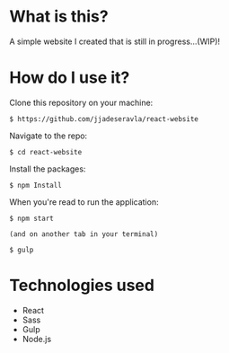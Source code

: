 # What is this?

A simple website I created that is still in progress...(WIP)!

# How do I use it?

Clone this repository on your machine:

```
$ https://github.com/jjadeseravla/react-website
```

Navigate to the repo:

```
$ cd react-website  
```

Install the packages:

```
$ npm Install
```

When you're read to run the application:

```
$ npm start

(and on another tab in your terminal)

$ gulp
```

# Technologies used

* React
* Sass
* Gulp
* Node.js

